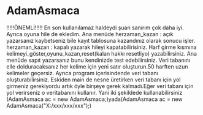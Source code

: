 # AdamAsmaca
!!!!!ÖNEMLİ!!!!!
En son kullanılamaz haldeydi şuan sanırım çok daha iyi.
Ayrıca oyuna hile de ekledim.
Ana menüde herzaman_kazan : açık yazarsanız kaybetseniz bile kayıt tablosuna kazandınız olarak sonucu işler. herzaman_kazan : kapalı yazarak hileyi kapatabilirisiniz.
Harf girme kısmına kelimeyi_göster,oyunu_kazan,reset(kalan hakkı resetliyo) yazabilirsiniz.
Ana menüde sapıt yazarsanız bunu kendinizde test edebilirsiniz.
Veri tabanını elle dolduracaksanız her kelime için yeni satır oluşturun.50 harften uzun kelimeler geçersiz.
Ayrıca program içerisindende veri tabanı oluşturabilirsiniz.
Eskiden main de nesne üretirken veri tabanı için yol girmeniz gerekiyordu artık öyle birşeye gerek kalmadı.Eğer veri tabanı için yol verirseniz o veritabanını kullanır.
Yani iki şekildede kullanabilirsiniz (AdamAsmaca ac = new AdamAsmaca;)yada(AdamAsmaca ac = new AdamAsmaca("X:/xxx/xxx/xxx");)
